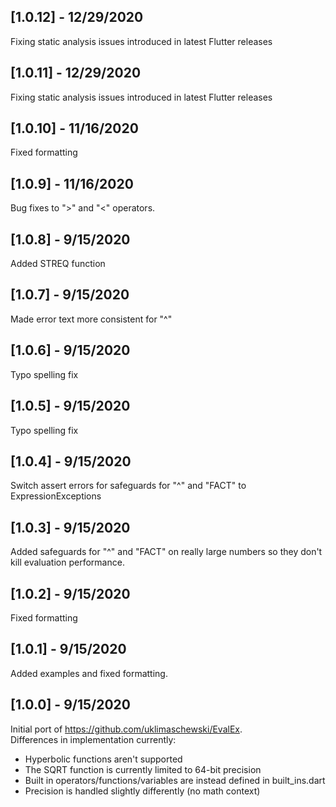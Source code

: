## [1.0.12] - 12/29/2020
Fixing static analysis issues introduced in latest Flutter releases

## [1.0.11] - 12/29/2020
Fixing static analysis issues introduced in latest Flutter releases

## [1.0.10] - 11/16/2020
Fixed formatting

## [1.0.9] - 11/16/2020
Bug fixes to ">" and "<" operators.

## [1.0.8] - 9/15/2020
Added STREQ function

## [1.0.7] - 9/15/2020
Made error text more consistent for "^"

## [1.0.6] - 9/15/2020
Typo spelling fix

## [1.0.5] - 9/15/2020
Typo spelling fix

## [1.0.4] - 9/15/2020
Switch assert errors for safeguards for "^" and "FACT" to ExpressionExceptions

## [1.0.3] - 9/15/2020
Added safeguards for "^" and "FACT" on really large numbers so they don't
kill evaluation performance.

## [1.0.2] - 9/15/2020
Fixed formatting

## [1.0.1] - 9/15/2020
Added examples and fixed formatting.

## [1.0.0] - 9/15/2020
Initial port of https://github.com/uklimaschewski/EvalEx.  
Differences in implementation currently:
  - Hyperbolic functions aren't supported
  - The SQRT function is currently limited to 64-bit precision
  - Built in operators/functions/variables are instead defined in built_ins.dart
  - Precision is handled slightly differently (no math context)
